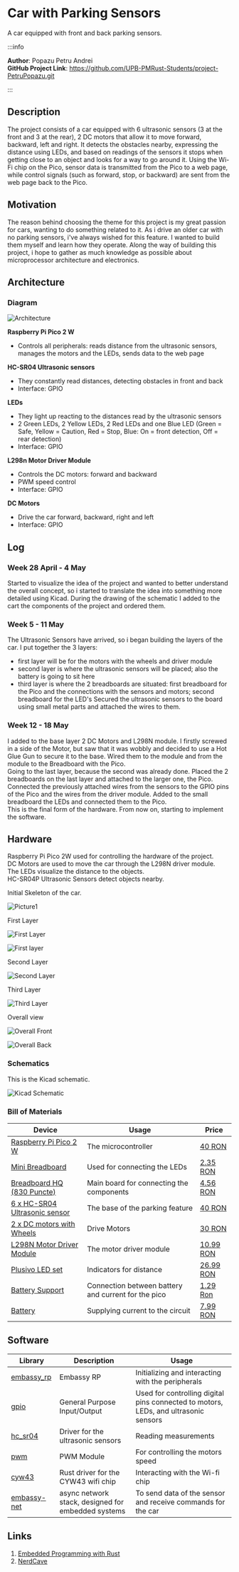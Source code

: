 # Car with Parking Sensors

A car equipped with front and back parking sensors. 

:::info 

**Author**: Popazu Petru Andrei\
**GitHub Project Link**: https://github.com/UPB-PMRust-Students/project-PetruPopazu.git

:::

## Description

The project consists of a car equipped with 6 ultrasonic sensors (3 at the front and 3 at the rear), 2 DC motors that allow it to move forward, backward, left and right. It detects the obstacles nearby, expressing the distance using LEDs, and based on readings of the sensors it stops when getting close to an object and looks for a way to go around it. Using the Wi-Fi chip on the Pico, sensor data is transmitted from the Pico to a web page, while control signals (such as forward, stop, or backward) are sent from the web page back to the Pico.

## Motivation

The reason behind choosing the theme for this project is my great passion for cars, wanting to do something related to it. As i drive an older car with no parking sensors, i've always wished for this feature. I wanted to build them myself and learn how they operate. Along the way of building this project, i hope to gather as much knowledge as possible about microprocessor architecture and electronics.

## Architecture 
### Diagram

![Architecture](Architecture.webp)

**Raspberry Pi Pico 2 W**
- Controls all peripherals: reads distance from the ultrasonic sensors, manages the motors and the LEDs, sends data to the web page

**HC-SR04 Ultrasonic sensors**
- They constantly read distances, detecting obstacles in front and back
- Interface: GPIO

**LEDs**
- They light up reacting to the distances read by the ultrasonic sensors
- 2 Green LEDs, 2 Yellow LEDs, 2 Red LEDs and one Blue LED (Green = Safe, Yellow = Caution, Red = Stop, Blue: On = front detection, Off = rear detection)
- Interface: GPIO

**L298n Motor Driver Module**
- Controls the DC motors: forward and backward
- PWM speed control
- Interface: GPIO

**DC Motors**
- Drive the car forward, backward, right and left
- Interface: GPIO

## Log

<!-- write your progress here every week -->

### Week 28 April - 4 May
Started to visualize the idea of the project and wanted to better understand the overall concept, so i started to translate the idea into something more detailed using Kicad. During the drawing of the schematic I added to the cart the components of the project and ordered them.
### Week 5 - 11 May
The Ultrasonic Sensors have arrived, so i began building the layers of the car. I put together the 3 layers:
- first layer will be for the motors with the wheels and driver module
- second layer is where the ultrasonic sensors will be placed; also the battery is going to sit here
- third layer is where the 2 breadboards are situated: first breadboard for the Pico and the connections with the sensors and motors; second breadboard for the LED's
Secured the ultrasonic sensors to the board using small metal parts and attached the wires to them.
### Week 12 - 18 May
I added to the base layer 2 DC Motors and L298N module. I firstly screwed in a side of the Motor, but saw that it was wobbly and decided to use a Hot Glue Gun to secure it to the base. Wired them to the module and from the module to the Breadboard with the Pico.\
Going to the last layer, because the second was already done. Placed the 2 breadboards on the last layer and attached to the larger one, the Pico. Connected the previously attached wires from the sensors to the GPIO pins of the Pico and the wires from the driver module. Added to the small breadboard the LEDs and connected them to the Pico. \
This is the final form of the hardware. From now on, starting to implement the software. 

## Hardware

Raspberry Pi Pico 2W used for controlling the hardware of the project.\
DC Motors are used to move the car through the L298N driver module.\
The LEDs visualize the distance to the objects.\
HC-SR04P Ultrasonic Sensors detect objects nearby.

Initial Skeleton of the car.

![Picture1](Poza1.webp)

First Layer

![First Layer](Poza2_1.webp)

![First layer](Poza2_2.webp)

Second Layer

![Second Layer](Poaz3.webp)

Third Layer

![Third Layer](Poza4.webp)

Overall view

![Overall Front](Poza5_1.webp)

![Overall Back](Poza5_2.webp)

### Schematics

This is the Kicad schematic.

![Kicad Schematic](Schematica_f1.webp)

### Bill of Materials

<!-- Fill out this table with all the hardware components that you might need.

The format is 
```
| [Device](link://to/device) | This is used ... | [price](link://to/store) |

```

-->

| Device | Usage | Price |
|--------|--------|-------|
| [Raspberry Pi Pico 2 W](https://www.raspberrypi.com/documentation/microcontrollers/raspberry-pi-pico.html) | The microcontroller | [40 RON](https://www.optimusdigital.ro/ro/placi-raspberry-pi/13327-raspberry-pi-pico-2-w.html?gad_source=1&gad_campaignid=19615979487&gbraid=0AAAAADv-p3DfPn0jghDBkW5rmkni4ZwoA&gclid=Cj0KCQjwlMfABhCWARIsADGXdy-2UJynBEaijVkLUjd2GMpHaLt4yTef_1SemcI0xAtDyYZ3etr6UoAaAhstEALw_wcB) |
|[Mini Breadboard](https://www.mouser.com/datasheet/2/737/breadboards_for_beginners-2489753.pdf?srsltid=AfmBOooZwwJE-Z5BTXGU_PjlmlkV8tOXefhxb5O4ve18X78d9_MAQ3II)|Used for connecting the LEDs|[2.35 RON ](https://www.optimusdigital.ro/ro/prototipare-breadboard-uri/244-mini-breadboard-colorat.html?search_query=breadboard&results=125)|
|[Breadboard HQ (830 Puncte)](https://www.mouser.com/datasheet/2/737/breadboards_for_beginners-2489753.pdf?srsltid=AfmBOooZwwJE-Z5BTXGU_PjlmlkV8tOXefhxb5O4ve18X78d9_MAQ3II)|Main board for connecting the components|[4.56 RON](https://www.optimusdigital.ro/ro/prototipare-breadboard-uri/44-breadboard-400-points.html?search_query=breadboard&results=125)|
|[6 x HC-SR04 Ultrasonic sensor](https://cdn.sparkfun.com/datasheets/Sensors/Proximity/HCSR04.pdf)|The base of the parking feature|[40 RON](https://www.optimusdigital.ro/ro/senzori-senzori-ultrasonici/9-senzor-ultrasonic-hc-sr04-.html?search_query=senzor+ultrasonic&results=42)|
|[2 x DC motors with Wheels](https://handsontec.com/index.php/product/36v-mini-dc-gear-motor/)|Drive Motors|[30 RON](https://www.optimusdigital.ro/ro/motoare-altele/139-motor-cu-reductor-si-roata.html?search_query=motor+cu+roata&results=33)|
|[L298N Motor Driver Module](https://www.handsontec.com/dataspecs/L298N%20Motor%20Driver.pdf)|The motor driver module|[10.99 RON](https://www.optimusdigital.ro/ro/drivere-de-motoare-cu-perii/145-driver-de-motoare-dual-l298n.html?search_query=l298n&results=4)|
|[Plusivo LED set](https://www.plusivo.com/electronics-kit/36-plusivo-3mm-and-5mm-diffused-led-light-emitting-diode-assortment-kit.html)|Indicators for distance|[26.99 RON](https://www.optimusdigital.ro/ro/kituri-optimus-digital/9517-set-de-led-uri-asortate-de-5-mm-si-3-mm-310-buc-cu-rezistoare-bonus.html?search_query=led&results=779)|
|[Battery Support](https://www.optimusdigital.ro/ro/suporturi-de-baterii/20-conector-pentru-baterie-de-9-v.html?search_query=suport+pentru+baterie&results=56)|Connection between battery and current for the pico|[1.29 Ron](https://www.optimusdigital.ro/ro/suporturi-de-baterii/20-conector-pentru-baterie-de-9-v.html?search_query=suport+pentru+baterie&results=56)|
|[Battery](https://www.optimusdigital.ro/ro/baterii-de-9-v-pp3/3155-baterie-alcalina-de-9-v-maxell-6lr61-4902580165017.html?search_query=baterie+9v&results=311)|Supplying current to the circuit|[7.99 RON](https://www.optimusdigital.ro/ro/baterii-de-9-v-pp3/3155-baterie-alcalina-de-9-v-maxell-6lr61-4902580165017.html?search_query=baterie+9v&results=311)|



## Software

| Library | Description | Usage |
|---------|-------------|-------|
|[embassy_rp](https://docs.embassy.dev/embassy-rp/git/rp235xb/index.html)|Embassy RP|Initializing and interacting with the peripherals|
|[gpio](https://docs.embassy.dev/embassy-stm32/git/stm32c011d6/gpio/index.html)|General Purpose Input/Output|Used for controlling digital pins connected to motors, LEDs, and ultrasonic sensors|
|[hc_sr04](https://docs.rs/hc-sr04/latest/hc_sr04/)|Driver for the ultrasonic sensors|Reading measurements|
|[pwm](https://docs.embassy.dev/embassy-rp/git/rp235xb/pwm/index.html)|PWM Module|For controlling the motors speed|
|[cyw43](https://docs.rs/cyw43/latest/cyw43/)|Rust driver for the CYW43 wifi chip|Interacting with the Wi-fi chip|
|[embassy-net](https://docs.rs/embassy-net/latest/embassy_net/)|async network stack, designed for embedded systems|To send data of the sensor and receive commands for the car|

## Links

<!-- Add a few links that inspired you and that you think you will use for your project -->

1. [Embedded Programming with Rust](https://pico.implrust.com/ultrasonic/circuit.html)
2. [NerdCave](https://www.youtube.com/@NerdCaveYT)